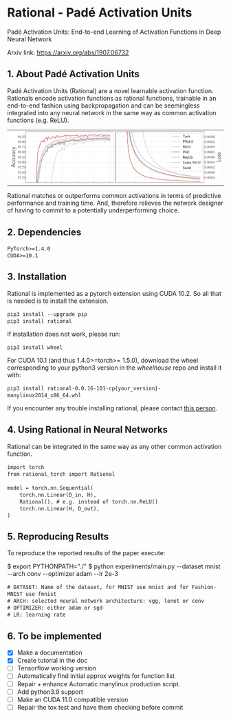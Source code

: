 # Rational - Padé Activation Units
Padé Activation Units: End-to-end Learning of Activation Functions in Deep Neural Network

Arxiv link: https://arxiv.org/abs/1907.06732

## 1. About Padé Activation Units

Padé Activation Units (Rational) are a novel learnable activation function. Rationals encode activation functions as rational functions, trainable in an end-to-end fashion using backpropagation and can be seemingless integrated into any neural network in the same way as common activation functions (e.g. ReLU).

<table border="0">
<tr>
    <td>
    <img src="./images/results.png" width="100%" />
    </td>
</tr>
</table>

Rational matches or outperforms common activations in terms of predictive performance and training time.
And, therefore relieves the network designer of having to commit to a potentially underperforming choice.

## 2. Dependencies
    PyTorch>=1.4.0
    CUDA>=10.1

## 3. Installation

Rational is implemented as a pytorch extension using CUDA 10.2. So all that is needed is to install the extension.

    pip3 install --upgrade pip
    pip3 install rational

If installation does not work, please run:

    pip3 install wheel

For CUDA 10.1 (and thus 1.4.0>=torch>= 1.5.0), download the wheel corresponding to your python3 version in the _wheelhouse_ repo and install it with:

    pip3 install rational-0.0.16-101-cp{your_version}-manylinux2014_x86_64.whl

If you encounter any trouble installing rational, please contact [this person](quentin.delfosse@cs.tu-darmstadt.de).

## 4. Using Rational in Neural Networks

Rational can be integrated in the same way as any other common activation function.

~~~~
import torch
from rational_torch import Rational

model = torch.nn.Sequential(
    torch.nn.Linear(D_in, H),
    Rational(), # e.g. instead of torch.nn.ReLU()
    torch.nn.Linear(H, D_out),
)
~~~~

## 5. Reproducing Results

To reproduce the reported results of the paper execute:

$ export PYTHONPATH="./"
$ python experiments/main.py --dataset mnist --arch conv --optimizer adam --lr 2e-3

    # DATASET: Name of the dataset, for MNIST use mnist and for Fashion-MNIST use fmnist
    # ARCH: selected neural network architecture: vgg, lenet or conv
    # OPTIMIZER: either adam or sgd
    # LR: learning rate


## 6. To be implemented
- [X] Make a documentation
- [X] Create tutorial in the doc
- [ ] Tensorflow working version
- [ ] Automatically find initial approx weights for function list
- [ ] Repair + enhance Automatic manylinux production script.
- [ ] Add python3.9 support
- [ ] Make an CUDA 11.0 compatible version
- [ ] Repair the tox test and have them checking before commit 
